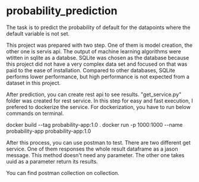 # probability_prediction
The task is to predict the probability of default for the datapoints where the default variable is not set.

This project was prepared with two step. One of them is model creation, the other one is servis api. The output of machine learning algorithms were wtitten in sqlite as a databse.
SQLite was chosen as the database because this project did not have a very complex data set and focused on that was paid to the ease of installation. Compared to other databases, SQLite performs lower performance, but high performance is not expected from a dataset in this project.

After prediction, you can create rest api to see results. "get_service.py" folder was created for rest service. In this step for easy and fast execution, I prefered to dockerize the service. For dockerization, you have to run below commands on terminal.

docker build --tag probability-app:1.0 .
docker run -p 1000:1000 --name probability-app probability-app:1.0

After this process, you can use postman to test. There are two different get service. One of them responses the whole result dataframe as a jason message. This method doesn't need any parameter. The other one takes uuid as a parameter return its results.

You can find postman collection on collection.

